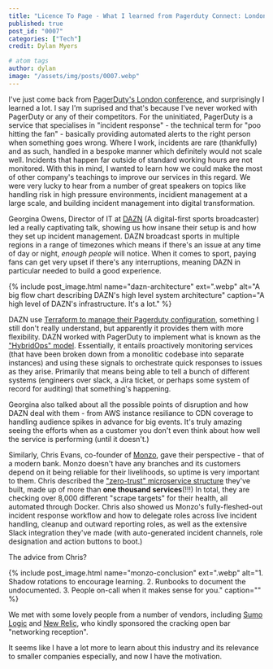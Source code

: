 ```yaml
---
title: "Licence To Page - What I learned from Pagerduty Connect: London"
published: true
post_id: "0007"
categories: ["Tech"]
credit: Dylan Myers

# atom tags
author: dylan
image: "/assets/img/posts/0007.webp"
---
```


I've just come back from [PagerDuty's London conference](https://meet.pagerduty.com/connect-london), and surprisingly I learned a lot. I say I'm suprised and that's because I've never worked with PagerDuty or any of their competitors. For the uninitiated, PagerDuty is a service that specialises in "incident response" - the technical term for "poo hitting the fan" - basically providing automated alerts to the right person when something goes wrong. Where I work, incidents are rare (thankfully) and as such, handled in a bespoke manner which definitely would not scale well. Incidents that happen far outside of standard working hours are not monitored. With this in mind, I wanted to learn how we could make the most of other company's teachings to improve our services in this regard. We were very lucky to hear from a number of great speakers on topics like handling risk in high pressure environments, incidient management at a large scale, and building incident management into digital transformation.

Georgina Owens, Director of IT at [DAZN](https://dazngroup.com/) (A digital-first sports broadcaster) led a really captivating talk, showing us how insane their setup is and how they set up incident management. DAZN broadcast sports in multiple regions in a range of timezones which means if there's an issue at any time of day or night, _enough people_ will notice. When it comes to sport, paying fans can get very upset if there's any interruptions, meaning DAZN in particular needed to build a good experience.

{% include post_image.html name="dazn-architecture" ext=".webp" alt="A big flow chart describing DAZN's high level system architecture" caption="A high level of DAZN's infrastructure. It's a lot." %}

DAZN use [Terraform to manage their Pagerduty configuration](https://www.pagerduty.com/resources/webinar/scale-infrastructure-using-terraform-2/), something I still don't really understand, but apparently it provides them with more flexibility. DAZN worked with PagerDuty to implement what is known as the ["HybridOps" model](https://www.pagerduty.com/blog/what-is-hybridops/). Essentially, it entails proactively monitoring services (that have been broken down from a monolitic codebase into separate instances) and using these signals to orchestrate quick responses to issues as they arise. Primarily that means being able to tell a bunch of different systems (engineers over slack, a Jira ticket, or perhaps some system of record for auditing) that something's happening.

Georgina also talked about all the possible points of disruption and how DAZN deal with them - from AWS instance resiliance to CDN coverage to handling audience spikes in advance for big events. It's truly amazing seeing the efforts when as a customer you don't even think about how well the service is performing (until it doesn't.)

Similarly, Chris Evans, co-founder of [Monzo](https://monzo.com/about/), gave their perspective - that of a modern bank. Monzo doesn't have any branches and its customers depend on it being reliable for their livelihoods, so uptime is very important to them. Chris described the ["zero-trust" microservice structure](https://monzo.com/blog/we-built-network-isolation-for-1-500-services) they've built, made up of more than **one thousand services**(!!!) In total, they are checking over 8,000 different "scrape targets" for their health, all automated through Docker. Chris also showed us Monzo's fully-fleshed-out incident response workflow and how to delegate roles across live incident handling, cleanup and outward reporting roles, as well as the extensive Slack integration they've made (with auto-generated incident channels, role designation and action buttons to boot.)

The advice from Chris?

{% include post_image.html name="monzo-conclusion" ext=".webp" alt="1. Shadow rotations to encourage learning. 2. Runbooks to document the undocumented. 3. People on-call when it makes sense for you." caption="" %}

We met with some lovely people from a number of vendors, including [Sumo Logic](https://www.sumologic.com/) and [New Relic](https://newrelic.com/), who kindly sponsored the cracking open bar "networking reception".

It seems like I have a lot more to learn about this industry and its relevance to smaller companies especially, and now I have the motivation.
